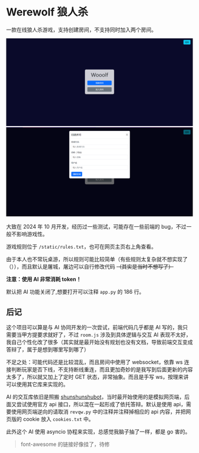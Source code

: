 # Werewolf 狼人杀

一款在线狼人杀游戏，支持创建房间，不支持同时加入两个房间。

![1](RDM1.png)
![2](RDM2.png)

大致在 2024 年 10 月开发，经历过一些测试，可能存在一些前端的 bug，不过一般不影响游戏性。

游戏规则位于 `/static/rules.txt`，也可在网页主页右上角查看。

由于本人也不常玩桌游，所以规则可能比较简单（有些规则太复杂就不想实现了（）），而且默认是屠城，屠边可以自行修改代码 ~~（其实是当时不想写了）~~

**注意：使用 AI 非常消耗 token！**

默认把 AI 功能关闭了,想要打开可以注释 `app.py` 的 186 行。

## 后记

这个项目可以算是与 AI 协同开发的一次尝试，前端代码几乎都是 AI 写的，我只需要当甲方提要求就好了，不过 `room.js` 涉及到具体逻辑与交互 AI 表现不太好，我自己个性化改了很多（其实就是最开始没有规划也没有文档，导致前端交互变成答辩了，属于是想到哪里写到哪了）

不足之处：可能代码还是比较混乱，而且房间中使用了 websocket，依靠 ws 连接判断玩家是否下线，不支持断线重连，而且更加奇妙的是我写到后面更新的内容太多了，所以就又加上了定时 GET 状态，非常抽象。而且是手写 ws，按理来讲可以使用其它库来实现的。

AI 的交互库依旧是照搬 [shunshunshubot](https://github.com/Huasushis/shunshunshubot)，当时最开始使用的是模拟网页端，后面又尝试使用官方 api 接口，所以混在一起形成了依托答辩。默认是使用 api，需要使用网页端逆向的请取消 `revqw.py` 中的注释并注释掉相应的 api 内容，并把网页版的 cookie 放入 `cookies.txt` 中。

此外这个 AI 使用 asyncio 协程来实现，总感觉我脑子抽了一样，都是 go 害的。

> font-awesome 的链接好像挂了，待修